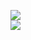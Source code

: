 [![](https://img.shields.io/badge/Made%20With-Github%20Spray-lightgrey.svg?style=for-the-badge&logo=github)](https://github.com/Annihil/github-spray#6824)  
[![](https://i.imgur.com/2DrTn0Z.gif)](https://github.com/Annihil/github-spray)